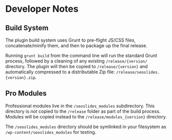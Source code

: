 # Developer Notes

## Build System

The plugin build system uses Grunt to pre-flight JS/CSS files, concatenate/minify them, and then to package up the final release.

Running `grunt build` from the command line will run the standard Grunt process, followed by a cleaning of any existing `/release/{version/` directory.
The plugin will then be copied to `/release/{version}` and automatically compressed to a distributable Zip file: `/release/seoslides.{version}.zip`.

## Pro Modules

Professional modules live in the `/seoslides_modules` subdirectory.  This directory is *not* copied to the `/release` folder as part of the build process.
Modules will be copied instead to the `/release/modules_{version}` directory.

The `/seoslides_modules` directory should be symlinked in your filesystem as `/wp-content/seoslides_modules` for testing.